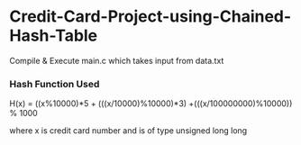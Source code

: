 # Credit-Card-Project-using-Chained-Hash-Table

Compile & Execute main.c which takes input from data.txt

### Hash Function Used

H(x) = ((x%10000)*5 + (((x/10000)%10000)*3) +(((x/100000000)%10000)) % 1000

where x is credit card number and is of type unsigned long long

